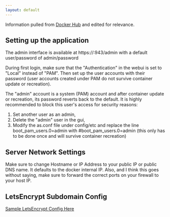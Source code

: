 ```yaml
---
layout: default
---
```


Information pulled from [Docker Hub](https://hub.docker.com/r/linuxserver/openvpn-as/) and edited for relevance.

## Setting up the application

The admin interface is available at https://<ip>:943/admin with a default user/password of admin/password

During first login, make sure that the "Authentication" in the webui is set to "Local" instead of "PAM". Then set up the user accounts with their password (user accounts created under PAM do not survive container update or recreation).

The "admin" account is a system (PAM) account and after container update or recreation, its password reverts back to the default. It is highly recommended to block this user's access for security reasons:
1) Set another user as an admin,
2) Delete the "admin" user in the gui,
3) Modify the as.conf file under config/etc and replace the line boot_pam_users.0=admin with #boot_pam_users.0=admin (this only has to be done once and will survive container recreation)

## Server Network Settings

Make sure to change Hostname or IP Address to your public IP or public DNS name.  It defaults to the docker internal IP.  Also, and I think this goes without saying, make sure to forward the correct ports on your firewall to your host IP.

## LetsEncrypt Subdomain Config

[Sample LetsEncrypt Config Here](https://pastebin.com/kMQ7f70f)
